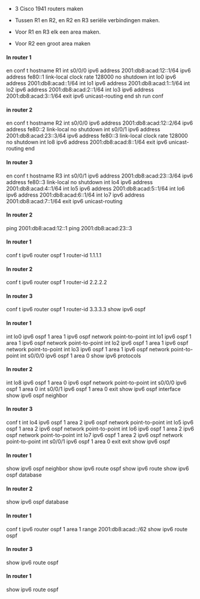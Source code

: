 - 3 Cisco 1941 routers maken

- Tussen R1 en R2, en R2 en R3 seriële verbindingen maken.

- Voor R1 en R3 elk een area maken.

- Voor R2 een groot area maken

#### In router 1

en
conf t
hostname R1
int s0/0/0
ipv6 address 2001:db8:acad:12::1/64
ipv6 address fe80::1 link-local
clock rate 128000
no shutdown
int lo0
ipv6 address 2001:db8:acad::1/64
int lo1
ipv6 address 2001:db8:acad:1::1/64
int lo2
ipv6 address 2001:db8:acad:2::1/64
int lo3
ipv6 address 2001:db8:acad:3::1/64
exit
ipv6 unicast-routing
end
sh run conf

#### in router 2

en
conf t
hostname R2
int s0/0/0
ipv6 address 2001:db8:acad:12::2/64
ipv6 address fe80::2 link-local
no shutdown
int s0/0/1
ipv6 address 2001:db8:acad:23::3/64
ipv6 address fe80::3 link-local
clock rate 128000
no shutdown
int lo8
ipv6 address 2001:db8:acad:8::1/64
exit
ipv6 unicast-routing
end

#### In router 3

en
conf t
hostname R3
int s0/0/1
ipv6 address 2001:db8:acad:23::3/64
ipv6 address fe80::3 link-local
no shutdown
int lo4
ipv6 address 2001:db8:acad:4::1/64
int lo5
ipv6 address 2001:db8:acad:5::1/64
int lo6
ipv6 address 2001:db8:acad:6::1/64
int lo7
ipv6 address 2001:db8:acad:7::1/64
exit
ipv6 unicast-routing

#### In router 2

ping 2001:db8:acad:12::1
ping 2001:db8:acad:23::3

#### In router 1

conf t
ipv6 router ospf 1
router-id 1.1.1.1

#### In router 2

conf t
ipv6 router ospf 1
router-id 2.2.2.2

#### In router 3

conf t
ipv6 router ospf 1
router-id 3.3.3.3
show ipv6 ospf

#### In router 1

int lo0
ipv6 ospf 1 area 1
ipv6 ospf network point-to-point
int lo1
ipv6 ospf 1 area 1
ipv6 ospf network point-to-point
int lo2
ipv6 ospf 1 area 1
ipv6 ospf network point-to-point
int lo3
ipv6 ospf 1 area 1
ipv6 ospf network point-to-point
int s0/0/0
ipv6 ospf 1 area 0
show ipv6 protocols

#### In router 2

int lo8
ipv6 ospf 1 area 0
ipv6 ospf network point-to-point
int s0/0/0
ipv6 ospf 1 area 0
int s0/0/1
ipv6 ospf 1 area 0
exit
show ipv6 ospf interface
show ipv6 ospf neighbor

#### In router 3

conf t
int lo4
ipv6 ospf 1 area 2
ipv6 ospf network point-to-point
int lo5
ipv6 ospf 1 area 2
ipv6 ospf network point-to-point
int lo6
ipv6 ospf 1 area 2
ipv6 ospf network point-to-point
int lo7
ipv6 ospf 1 area 2
ipv6 ospf network point-to-point
int s0/0/1
ipv6 ospf 1 area 0
exit
exit
show ipv6 ospf

#### In router 1

show ipv6 ospf neighbor
show ipv6 route ospf
show ipv6 route
show ipv6 ospf database

#### In router 2

show ipv6 ospf database

#### In router 1

conf t
ipv6 router ospf 1
area 1 range 2001:db8:acad::/62
show ipv6 route ospf

#### In router 3

show ipv6 route ospf

#### In router 1

show ipv6 route ospf





















